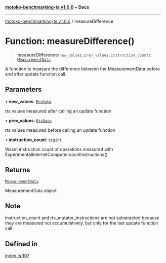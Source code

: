 [**motoko-benchmarking-ts v1.0.0**](../README.md) • **Docs**

***

[motoko-benchmarking-ts v1.0.0](../globals.md) / measureDifference

# Function: measureDifference()

> **measureDifference**(`new_values`, `prev_values`, `instruction_count`): [`MeasurementData`](../type-aliases/MeasurementData.md)

A function to measure the difference between the MeasurementData before and after update function call.

## Parameters

• **new\_values**: [`RtsData`](../type-aliases/RtsData.md)

rts values measured after calling an update function

• **prev\_values**: [`RtsData`](../type-aliases/RtsData.md)

rts values measured before calling an update function

• **instruction\_count**: `bigint`

Wasm instruction count of operations measured with ExperimentalInternetComputer.countInstructions()

## Returns

[`MeasurementData`](../type-aliases/MeasurementData.md)

MeasurementData object

## Note

instruction_count and rts_mutator_instructions are not substracted because they are measured not accumulatively, but only for the last update function call

## Defined in

[index.ts:107](https://github.com/ktry1/motoko-benchmarking-ts/blob/358ac8e3b4570fb43e76bccebf75f01c614e08ff/index.ts#L107)
